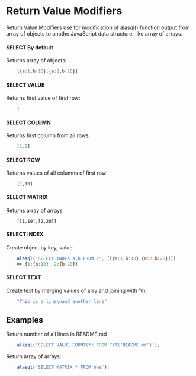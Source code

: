 # Return Value Modifiers
Return Value Modifiers use for modification of alasql() function output from array of objects to anothe JavaScript data structure, like array of arrays.

#### SELECT By default
Returns array of objects:
```js
    [{a:1,b:10},{a:2,b:20}]
```
#### SELECT VALUE
Returns first value of first row:
```js
    1
```
#### SELECT COLUMN
Returns first column from all rows:
```js
    [1,2]
```

#### SELECT ROW
Returns values of all columns of first row:
```
    [1,10]
```
#### SELECT MATRIX
Returns array of arrays
```
    [[1,10],[2,20]]
```

#### SELECT INDEX
Create object by key, value
```js
    alasql('SELECT INDEX a,b FROM ?', [[{a:1,b:10},{a:2,b:20}]])
    => {1:{b:10}, 2:{b:20}}
```
#### SELECT TEXT
Create text by merging values of arry and joining with '\n'.
```js
    "This is a line\nand another line"
```
## Examples
Return number of all lines in README.md
```js
    alasql('SELECT VALUE COUNT(*) FROM TXT(‘README.md’)');
```

Return array of arrays:
```js
    alasql('SELECT MATRIX * FROM one');
```
